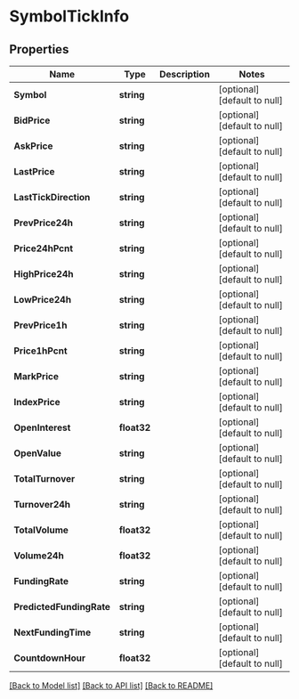 # SymbolTickInfo

## Properties
Name | Type | Description | Notes
------------ | ------------- | ------------- | -------------
**Symbol** | **string** |  | [optional] [default to null]
**BidPrice** | **string** |  | [optional] [default to null]
**AskPrice** | **string** |  | [optional] [default to null]
**LastPrice** | **string** |  | [optional] [default to null]
**LastTickDirection** | **string** |  | [optional] [default to null]
**PrevPrice24h** | **string** |  | [optional] [default to null]
**Price24hPcnt** | **string** |  | [optional] [default to null]
**HighPrice24h** | **string** |  | [optional] [default to null]
**LowPrice24h** | **string** |  | [optional] [default to null]
**PrevPrice1h** | **string** |  | [optional] [default to null]
**Price1hPcnt** | **string** |  | [optional] [default to null]
**MarkPrice** | **string** |  | [optional] [default to null]
**IndexPrice** | **string** |  | [optional] [default to null]
**OpenInterest** | **float32** |  | [optional] [default to null]
**OpenValue** | **string** |  | [optional] [default to null]
**TotalTurnover** | **string** |  | [optional] [default to null]
**Turnover24h** | **string** |  | [optional] [default to null]
**TotalVolume** | **float32** |  | [optional] [default to null]
**Volume24h** | **float32** |  | [optional] [default to null]
**FundingRate** | **string** |  | [optional] [default to null]
**PredictedFundingRate** | **string** |  | [optional] [default to null]
**NextFundingTime** | **string** |  | [optional] [default to null]
**CountdownHour** | **float32** |  | [optional] [default to null]

[[Back to Model list]](../README.md#documentation-for-models) [[Back to API list]](../README.md#documentation-for-api-endpoints) [[Back to README]](../README.md)



